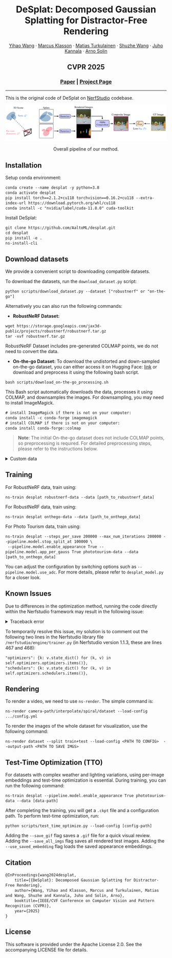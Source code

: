 <div align="center">

  # <strong>DeSplat</strong>: Decomposed Gaussian Splatting for Distractor-Free Rendering

  <p align="center">
    <a href="https://johanna0626.github.io/">Yihao Wang</a> ·
    <a href="https://marcusklasson.github.io/">Marcus Klasson</a> ·
    <a href="https://maturk.github.io/">Matias Turkulainen</a> ·
    <a href="https://ffrivera0.github.io/">Shuzhe Wang</a> ·
    <a href="https://users.aalto.fi/~kannalj1/">Juho Kannala</a> ·
    <a href="https://users.aalto.fi/~asolin/">Arno Solin</a>
  </p>

  <h2 align="center">CVPR 2025</h2>

  <h3>
    <a href="https://arxiv.org/abs/2411.19756">Paper</a> |
    <a href="https://aaltoml.github.io/desplat/">Project Page</a>
  </h3>

</div>

---

This is the original code of DeSplat on [NerfStudio](http://www.nerf.studio/) codebase.

<div align="center">
  <img src="assets/pipeline.png" alt="Pipeline" />
  <p>Overall pipeline of our method.</p>
</div>

## Installation
Setup conda environment:
```
conda create --name desplat -y python=3.8
conda activate desplat
pip install torch==2.1.2+cu118 torchvision==0.16.2+cu118 --extra-index-url https://download.pytorch.org/whl/cu118
conda install -c "nvidia/label/cuda-11.8.0" cuda-toolkit
```

Install DeSplat:
```
git clone https://github.com/AaltoML/desplat.git
cd desplat
pip install -e .
ns-install-cli
```

## Download datasets

We provide a convenient script to downloading compatible datasets. 

To download the datasets, run the `download_dataset.py` script:
```
python scripts/download_dataset.py --dataset ["robustnerf" or "on-the-go"]
```

Alternatively you can also run the following commands:
- **RobustNeRF Dataset:**
```
wget https://storage.googleapis.com/jax3d-public/projects/robustnerf/robustnerf.tar.gz
tar -xvf robustnerf.tar.gz
```
RobustNeRF Dataset includes pre-generated COLMAP points, we do not need to convert the data.

- **On-the-go Dataset:**
To download the undistorted and down-sampled on-the-go dataset, you can either access it on Hugging Face: [link](https://huggingface.co/datasets/jkulhanek/nerfonthego-undistorted/tree/main) or download and preprocess it using the following bash script.

```
bash scripts/download_on-the-go_processing.sh
```
This Bash script automatically downloads the data, processes it using COLMAP, and downsamples the images. For downsampling, you may need to install ImageMagick.
```
# install ImageMagick if there is not on your computer:
conda install -c conda-forge imagemagick
# install COLMAP if there is not on your computer:
conda install conda-forge::colmap
```
> **Note**: The initial On-the-go dataset does not include COLMAP points, so preprocessing is required. For detailed preprocessing steps, please refer to the instructions below.

<details close>
<summary>Custom data</summary>
    We support COLMAP based datasets. Ensure your dataset is organized in the following structure:
```
<location>
|---images
|   |---<image 0>
|   |---<image 1>
|   |---...
|---sparse
    |---0
        |---cameras.bin
        |---images.bin
        |---points3D.bin
```
For datasets like the On-the-go Dataset and custom datasets without point cloud information, you need to preprocess them using COLMAP.

To prepare the images for the COLMAP processor, organize your dataset folder as follows:
```
<location>
|---input
    |---<image 0>
    |---<image 1>
    |---...
```
Then, run the following command:
```
# install COLMAP if there is not on your computer:
conda install conda-forge::colmap
python scripts/convert.py -s <location> [--resize] # If not resizing, ImageMagick is not needed

# an example for on-the-go dataset could be:
python scripts/convert.py -s ../data/on-the-go/patio
```

</details>

## Training

For RobustNeRF data, train using:
```
ns-train desplat robustnerf-data --data [path_to_robustnerf_data] 
```

For RobustNeRF data, train using:
```
ns-train desplat onthego-data --data [path_to_onthego_data] 
```

For Photo Tourism data, train using:
```
ns-train desplat --steps_per_save 200000 --max_num_iterations 200000 --pipeline.model.stop_split_at 100000 \
 --pipeline.model.enable_appearance True --pipeline.model.app_per_gauss True phototourism-data --data [path_to_onthego_data]
```

You can adjust the configuration by switching options such as `--pipeline.model.use_adc`. For more details, please refer to `desplat_model.py` for a closer look.


## Known Issues

Due to differences in the optimization method, running the code directly within the Nerfstudio framework may result in the following issue:
<details close>
<summary>Traceback error</summary>

```
Traceback (most recent call last):
  File "/******/ns-train", line 8, in <module>
    sys.exit(entrypoint())
  File "/******/site-packages/nerfstudio/scripts/train.py", line 262, in entrypoint
    main(
  File "/******/site-packages/nerfstudio/scripts/train.py", line 247, in main
    launch(
  File "/******/site-packages/nerfstudio/scripts/train.py", line 189, in launch
    main_func(local_rank=0, world_size=world_size, config=config)
  File "/******/site-packages/nerfstudio/scripts/train.py", line 100, in train_loop
    trainer.train()
  File "/******/site-packages/nerfstudio/engine/trainer.py", line 301, in train
    self.save_checkpoint(step)
  File "/******/site-packages/nerfstudio/utils/decorators.py", line 82, in wrapper
    ret = func(*args, **kwargs)
  File "/******/site-packages/nerfstudio/engine/trainer.py", line 467, in save_checkpoint
    "optimizers": {k: v.state_dict() for (k, v) in self.optimizers.optimizers.items()},
  File "/******/site-packages/nerfstudio/engine/trainer.py", line 467, in <dictcomp>
    "optimizers": {k: v.state_dict() for (k, v) in self.optimizers.optimizers.items()},
  File "/******/site-packages/torch/_compile.py", line 31, in inner
    return disable_fn(*args, **kwargs)
  File "/******/site-packages/torch/_dynamo/eval_frame.py", line 600, in _fn
    return fn(*args, **kwargs)
  File "/******/site-packages/torch/optim/optimizer.py", line 705, in state_dict
    packed_state = {
  File "/******/site-packages/torch/optim/optimizer.py", line 706, in <dictcomp>
    (param_mappings[id(k)] if isinstance(k, torch.Tensor) else k): v
KeyError: ******
```
</details>

To temporarily resolve this issue, my solution is to comment out the following two lines in the Nerfstudio library file `/nerfstudio/engine/trainer.py` (in Nerfstudio version 1.1.3, these are lines 467 and 468):

```
"optimizers": {k: v.state_dict() for (k, v) in self.optimizers.optimizers.items()},
"schedulers": {k: v.state_dict() for (k, v) in self.optimizers.schedulers.items()},
```          


## Rendering

To render a video, we need to use `ns-render`. The simple command is:
```
ns-render camera-path/interpolate/spiral/dataset --load-config .../config.yml
```
To render the images of the whole dataset for visualization, use the following command:
```
ns-render dataset --split train+test --load-config <PATH TO CONFIG>  --output-path <PATH TO SAVE IMGS>
```

## Test-Time Optimization (TTO)

For datasets with complex weather and lighting variations, using per-image embeddings and test-time optimization is essential. During training, you can run the following command:
```
ns-train desplat --pipeline.model.enable_appearance True phototourism-data --data [data-path]
```
After completing the training, you will get a `.ckpt` file and a configuration path. To perform test-time optimization, run:
```
python scripts/test_time_optimize.py --load-config [config-path]
```
Adding the `--save_gif` flag saves a `.gif` file for a quick visual review.
Adding the `--save_all_imgs` flag saves all rendered test images.
Adding the `--use_saved_embedding` flag loads the saved appearance embeddings.

## Citation

```
@InProceedings{wang2024desplat,
    title={{DeSplat}: Decomposed Gaussian Splatting for Distractor-Free Rendering},
    author={Wang, Yihao and Klasson, Marcus and Turkulainen, Matias and Wang, Shuzhe and Kannala, Juho and Solin, Arno},
    booktitle={IEEE/CVF Conference on Computer Vision and Pattern Recognition (CVPR)},
    year={2025}
}
```

## License
This software is provided under the Apache License 2.0. See the accompanying LICENSE file for details.
